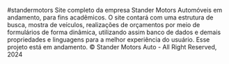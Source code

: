 #standermotors
Site completo da empresa Stander Motors Automóveis em andamento, para fins acadêmicos. 
O site contará com uma estrutura de busca, mostra de veículos, realizações de orçamentos por meio de formulários de forma dinâmica, utilizando assim banco de dados e demais propriedades e linguagens para a melhor experiência do usuário. 
Esse projeto está em andamento. 
© Stander Motors Auto - All Right Reserved, 2024
